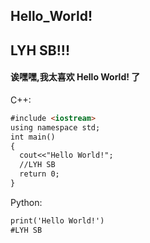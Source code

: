## Hello_World!
## LYH SB!!!
#### 诶嘿嘿,我太喜欢 Hello World! 了
C++:
```markdown
#include <iostream>
using namespace std;
int main()
{
  cout<<"Hello World!";
  //LYH SB
  return 0;
}
```

Python:
```markdown
print('Hello World!')
#LYH SB
```
